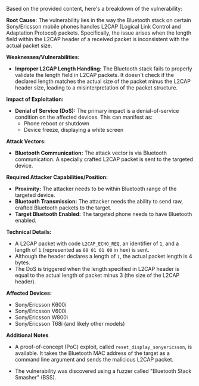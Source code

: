 Based on the provided content, here's a breakdown of the vulnerability:

**Root Cause:**
The vulnerability lies in the way the Bluetooth stack on certain Sony/Ericsson mobile phones handles L2CAP (Logical Link Control and Adaptation Protocol) packets. Specifically, the issue arises when the length field within the L2CAP header of a received packet is inconsistent with the actual packet size.

**Weaknesses/Vulnerabilities:**
- **Improper L2CAP Length Handling:** The Bluetooth stack fails to properly validate the length field in L2CAP packets. It doesn't check if the declared length matches the actual size of the packet minus the L2CAP header size, leading to a misinterpretation of the packet structure.

**Impact of Exploitation:**
- **Denial of Service (DoS):** The primary impact is a denial-of-service condition on the affected devices. This can manifest as:
    - Phone reboot or shutdown
    - Device freeze, displaying a white screen

**Attack Vectors:**
- **Bluetooth Communication:** The attack vector is via Bluetooth communication. A specially crafted L2CAP packet is sent to the targeted device.

**Required Attacker Capabilities/Position:**
- **Proximity:** The attacker needs to be within Bluetooth range of the targeted device.
- **Bluetooth Transmission:** The attacker needs the ability to send raw, crafted Bluetooth packets to the target.
- **Target Bluetooth Enabled:** The targeted phone needs to have Bluetooth enabled.

**Technical Details:**
- A L2CAP packet with code `L2CAP_ECHO_REQ`, an identifier of `1`, and a length of `1` (represented as `08 01 01 00` in hex) is sent.
- Although the header declares a length of `1`, the actual packet length is 4 bytes.
- The DoS is triggered when the length specified in L2CAP header is equal to the actual length of packet minus 3 (the size of the L2CAP header).

**Affected Devices:**
- Sony/Ericsson K600i
- Sony/Ericsson V600i
- Sony/Ericsson W800i
- Sony/Ericsson T68i (and likely other models)

**Additional Notes**
- A proof-of-concept (PoC) exploit, called `reset_display_sonyericsson`, is available. It takes the Bluetooth MAC address of the target as a command line argument and sends the malicious L2CAP packet.

- The vulnerability was discovered using a fuzzer called "Bluetooth Stack Smasher" (BSS).